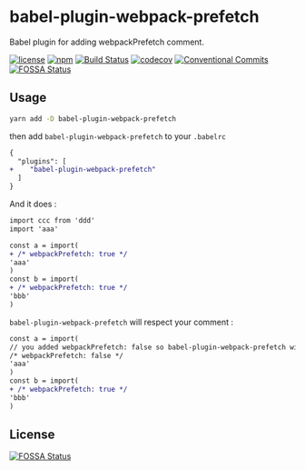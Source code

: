 # babel-plugin-webpack-prefetch

Babel plugin for adding webpackPrefetch comment.

[![license](https://img.shields.io/npm/l/babel-plugin-webpack-prefetch.svg)](https://github.com/whtsky/babel-plugin-webpack-prefetch/blob/master/LICENSE)
[![npm](https://img.shields.io/npm/v/babel-plugin-webpack-prefetch.svg)](https://www.npmjs.com/package/babel-plugin-webpack-prefetch)
[![Build Status](https://travis-ci.org/whtsky/babel-plugin-webpack-prefetch.svg?branch=master)](https://travis-ci.org/whtsky/babel-plugin-webpack-prefetch)
[![codecov](https://codecov.io/gh/whtsky/babel-plugin-webpack-prefetch/branch/master/graph/badge.svg)](https://codecov.io/gh/whtsky/babel-plugin-webpack-prefetch)
[![Conventional Commits](https://img.shields.io/badge/Conventional%20Commits-1.0.0-yellow.svg)](https://conventionalcommits.org)
[![FOSSA Status](https://app.fossa.io/api/projects/git%2Bgithub.com%2Fwhtsky%2Fbabel-plugin-webpack-prefetch.svg?type=shield)](https://app.fossa.io/projects/git%2Bgithub.com%2Fwhtsky%2Fbabel-plugin-webpack-prefetch?ref=badge_shield)

## Usage

```bash
yarn add -D babel-plugin-webpack-prefetch
```

then add `babel-plugin-webpack-prefetch` to your `.babelrc`

```diff .babelrc
{
  "plugins": [
+    "babel-plugin-webpack-prefetch"
  ]
}
```

And it does :
```diff a.js
import ccc from 'ddd'
import 'aaa'

const a = import(
+ /* webpackPrefetch: true */
'aaa'
)
const b = import(
+ /* webpackPrefetch: true */
'bbb'
)
```

`babel-plugin-webpack-prefetch` will respect your comment :
```diff a.js
const a = import(
// you added webpackPrefetch: false so babel-plugin-webpack-prefetch will not modify it
/* webpackPrefetch: false */
'aaa'
)
const b = import(
+ /* webpackPrefetch: true */
'bbb'
)
```

## License
[![FOSSA Status](https://app.fossa.io/api/projects/git%2Bgithub.com%2Fwhtsky%2Fbabel-plugin-webpack-prefetch.svg?type=large)](https://app.fossa.io/projects/git%2Bgithub.com%2Fwhtsky%2Fbabel-plugin-webpack-prefetch?ref=badge_large)
